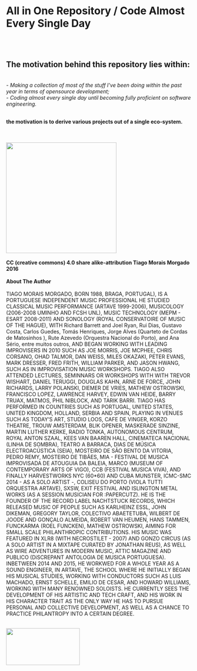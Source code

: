 <h1> All in One Repository / Code Almost Every Single Day</h1><br/><br/>
<p><h2>The motivation behind this repository lies within:</h2><br/>
<i> - Making a collection of most of the stuff I've been doing within the past year in terms of opensource development;</i><br/>
<i> - Coding almost every single day until becoming fully proficient on software engineering.</i><br/><br/></p>
<p><b>the motivation is to derive various projects out of a single eco-system.</b></p>

<br/><br/>
<img src="https://thumbnailer.mixcloud.com/unsafe/300x300/profile/4/4/d/9/4b1d-1164-495a-84dc-477c29838ec5" height = "300" width = "300">
<br/><br/>
<b>CC (creative commons) 4.0 share alike-attribution Tiago Morais Morgado 2016</b>
<br/><br/>
<b>About The Author</b>
<br/><br/>
TIAGO MORAIS MORGADO, BORN 1988, BRAGA, PORTUGAL), IS A PORTUGUESE INDEPENDENT MUSIC PROFESSIONAL HE STUDIED CLASSICAL MUSIC PERFORMANCE (ARTAVE 1999-2006), MUSICOLOGY (2006-2008 UMINHO AND FCSH UNL), MUSIC TECHNOLOGY (MEPM - ESART 2008-2011) AND SONOLOGY (ROYAL CONSERVATOIRE OF MUSIC OF THE HAGUE), WITH Richard Barrett and Joel Ryan, Rui Dias, Gustavo Costa, Carlos Guedes, Tomás Henriques, Jorge Alves (Quarteto de Cordas de Matosinhos ), Rute Azevedo (Orquestra Nacional do Porto), and Ana Sério, entre muitos outros, AND BEGAN WORKING WITH LEADING IMPROVISERS IN 2010 SUCH AS JOE MORRIS, JOE MCPHEE, CHRIS CORSANO, OHAD TALMOR, DAN WEISS, MILES OKAZAKI, PETER EVANS, MARK DRESSER, FRED FRITH, WILLIAM PARKER, AND JASON HWANG, SUCH AS IN IMPROVISATION MUSIC WORKSHOPS. TIAGO ALSO ATTENDED LECTURES, SEMINNARS OR WORKSHOPS WITH WITH TREVOR WISHART, DANIEL TERUGGI, DOUGLAS KAHN, ARNE DE FORCE, JOHN RICHARDS, LARRY POLANSKI, DIEMER DE VRIES, MATHEW OSTROWSKI, FRANCISCO LOPEZ, LAWRENCE HARVEY, EDWIN VAN HEIDE, BARRY TRUAX, MATMOS, PHIL NIBLOCK, AND TARIK BARRI. TIAGO HAS PERFORMED IN COUNTRIES SUCH AS PORTUGAL, UNITED STATES, UNITED KINGDOM, HOLLAND, SERBIA AND SPAIN, PLAYING IN VENUES SUCH AS TODAY’S ART, STUDIO LOOS, CAFE DE VINGER, KORZO THEATRE, TROUW AMSTERDAM, BLIK OPENER, MASKERADE SINZINE, MARTIN LUTHER KERKE, RADIO TONKA, AUTONOMOUS CENTRUM, ROYAL ANTON SZAAL, KEES VAN BAAREN HALL, CINEMATECA NACIONAL (LINHA DE SOMBRA), TEATRO A BARRACA, DIAS DE MÚSICA ELECTROACÚSTICA (SEIA), MOSTEIRO DE SÃO BENTO DA VITORIA, PEDRO REMY, MOSTEIRO DE TIBÃES, MIA - FESTIVAL DE MUSICA IMPROVISADA DE ATOUGUIA DA BALEIA, MARCO (MUSEUM OF CONTEMPORARY ARTS OF VIGO), CCB (FESTIVAL MUSICA VIVA), AND FINALLY HARVESTWORKS NYC (60*60) AND CUBA MUNSTER, ICMC-SMC 2014 - AS A SOLO ARTIST -, COLISEU DO PORTO (VIOLA TUTTI ORQUESTRA ARTAVE), SXSW, EXIT FESTIVAL AND ISLINGTON METAL WORKS (AS A SESSION MUSICIAN FOR :PAPERCUTZ). HE IS THE FOUNDER OF THE RECORD LABEL NACHTSTUCK RECORDS, WHICH RELEASED MUSIC OF PEOPLE SUCH AS KARLHEINZ ESSL, JOHN DIKEMAN, GREGORY TAYLOR, COLECTIVO ABAETETUBA, WILBERT DE JOODE AND GONÇALO ALMEIDA, ROBERT VAN HEUMEN, HANS TAMMEN, FUNCKARMA (ROEL FUNCKEN), MATHEW OSTROWSKI, AIMING FOR SMALL SCALE PHILANTHROPIC CONTRIBUTIONS. HIS MUSIC WAS FEATURED IN XLR8 (WITH NECROSTILET - 2007) AND GONZO CIRCUS (AS A SOLO ARTIST IN A MIXTAPE CURATED BY JONATHAN REUS), AS WELL AS WIRE ADVENTURES IN MODERN MUSIC, ATTIC MAGAZINE AND PUBLICO (DiSCREPANT ANTOLOGIA DE MUSICA PORTUGUESA). INBETWEEN 2014 AND 2015, HE WORKWED FOR A WHOLE YEAR AS A SOUND ENGINEER, IN ARTAVE, THE SCHOOL WHERE HE INITIALLY BEGAN HIS MUSICAL STUDIES, WORKING WITH CONDUCTORS SUCH AS LUIS MACHADO, ERNST SCHELLE, EMILIO DE CESAR, AND HOWARD WILLIAMS, WORKING WITH MANY RENOWNED SOLOISTS. HE CURRENTLY SEES THE DEVELOPMENT OF HIS ARTISTIC AND TECH CRAFT, AND HIS WORK IN HIS CHARACTER TRAIT AS THE ONLY WAY HE HAS TO PURSUE PERSONAL AND COLLECTIVE DEVELOPMENT, AS WELL AS A CHANCE TO PRACTICE PHILANTROPY INTO A CERTAIN DEGREE.
<br/><br/>

<img src="https://assets-cdn.github.com/images/modules/logos_page/GitHub-Logo.png" width=200 height=100><img/>
